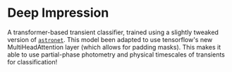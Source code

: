 # Deep Impression
A transformer-based transient classifier, trained using a slightly tweaked version of [`astronet`](https://github.com/tallamjr/astronet). This model been adapted to use tensorflow's new MultiHeadAttention layer (which allows for padding masks). This makes it able to use partial-phase photometry and physical timescales of transients for classification!
